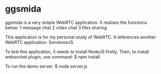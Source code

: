 ggsmida
=======
ggsmida is a very simple WebRTC application. It realises the functions below:
1 message chat
2 video chat
3 files sharing

This application is for my personal study of WebRTC. It references another WebRTC application: SonotoneJS.

To test this application, it needs to install NodeJS firstly.
Then, to install websocket plugin, use command: $ npm install

To run the demo server: $ node server.js
